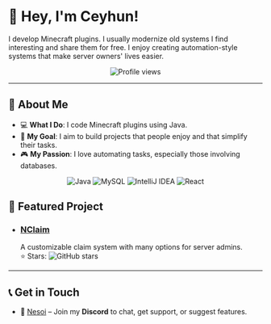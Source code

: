 # 👋 Hey, I'm Ceyhun!

I develop Minecraft plugins. I usually modernize old systems I find interesting and share them for free. I enjoy creating automation-style systems that make server owners' lives easier.

<div align="center">
  <img src="https://komarev.com/ghpvc/?username=aysihuniks&style=flat-square&color=brightgreen" alt="Profile views" />
</div>

---

## 🌟 About Me
- 💻 **What I Do**: I code Minecraft plugins using Java.
- 🎯 **My Goal**: I aim to build projects that people enjoy and that simplify their tasks.
- 🎮 **My Passion**: I love automating tasks, especially those involving databases.

<p align="center">
  <img src="https://skillicons.dev/icons?i=java" alt="Java" />
  <img src="https://skillicons.dev/icons?i=mysql" alt="MySQL" />
  <img src="https://skillicons.dev/icons?i=idea" alt="IntelliJ IDEA" />
  <img src="https://skillicons.dev/icons?i=react" alt="React" />
</p>

## 🚀 Featured Project

- ### [NClaim](https://github.com/aysihuniks/NClaim)  
  A customizable claim system with many options for server admins.  
  ⭐ Stars: ![GitHub stars](https://img.shields.io/github/stars/aysihuniks/NClaim?style=social)
  
---

## 📞 Get in Touch
- 🍁 [Nesoi](https://discord.gg/qcW6YrxwqJ) – Join my **Discord** to chat, get support, or suggest features.
